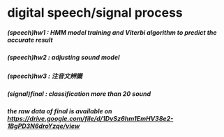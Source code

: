 # digital speech/signal process

##### (speech)hw1 : HMM model training and Viterbi algorithm to predict the accurate result
##### (speech)hw2 : adjusting sound model
##### (speech)hw3 : 注音文辨識
##### (signal)final : classification more than 20 sound
##### the raw data of final is available on  https://drive.google.com/file/d/1DvSz6hm1EmHV38e2-1BgPD3N6droYzqe/view
